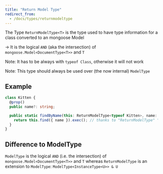 ```yaml
---
title: "Return Model Type"
redirect_from:
  - /docs/types/returnmodeltype
---
```


The Type `ReturnModelType<T>` is the type used to have type information for a class converted to an mongoose Model

-> It is the logical `AND` (aka the intersection) of `mongoose.Model<DocumentType<T>>` and `T`

Note: It has to be always with `typeof Class`, otherwise it will not work

Note: This type should always be used over (the now internal) `ModelType`

## Example

```ts
class Kitten {
  @prop()
  public name?: string;

  public static findByName(this: ReturnModelType<typeof Kitten>, name: string) { // this is an Instance Method
    return this.find({ name }).exec(); // thanks to "ReturnModelType" "this" has type information
  }
}
```

## Difference to ModelType

`ModelType` is the logical `AND` (i.e. the intersection) of `mongoose.Model<DocumentType<T>>` and `T` whereas `ReturnModelType` is an extension to `ModelType`: `ModelType<InstanceType<U>> & U`
<!--I (hasezoey) don't know how the types worked there, and because ModelType was lacking some types i tried some things and came to this, but dont know what exactly it does-->
